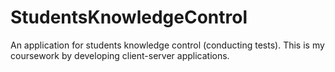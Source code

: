 # StudentsKnowledgeControl
An application for students knowledge control (conducting tests). This is my coursework by developing client-server applications.
